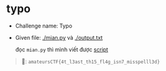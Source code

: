 # typo
- Challenge name: Typo
- Given file: [./mian.py](./mian.py) và [./output.txt](./output.txt)

  đọc `mian.py` thì mình viết được
  [script](./script.py)

> 🚩: `amateursCTF{4t_l3ast_th15_fl4g_isn7_misspelll3d}`
